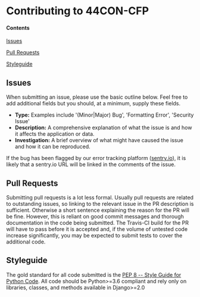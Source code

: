 # Contributing to 44CON-CFP

#### Contents

[Issues](#issues)

[Pull Requests](#pull-requests)

[Styleguide](#styleguide)

## Issues
When submitting an issue, please use the basic outline below. Feel free to add additional fields but you should, at a minimum, supply these fields.

* **Type:** Examples include '(Minor|Major) Bug', 'Formatting Error', 'Security Issue'
* **Description:** A comprehensive explanation of what the issue is and how it affects the application or data.
* **Investigation:** A brief overview of what might have caused the issue and how it can be reproduced.

If the bug has been flagged by our error tracking platform ([sentry.io](sentry.io)), it is likely that a sentry.io URL will be linked in the comments of the issue.

## Pull Requests
Submitting pull requests is a lot less formal. Usually pull requests are related to outstanding issues, so linking to the relevant issue in the PR description is sufficient. Otherwise a short sentence explaining the reason for the PR will be fine. However, this is reliant on good commit messages and thorough documentation in the code being submitted. The Travis-CI build for the PR will have to pass before it is accepted and, if the volume of untested code increase significantly, you may be expected to submit tests to cover the additional code.

## Styleguide
The gold standard for all code submitted is the [PEP 8 -- Style Guide for Python Code](https://www.python.org/dev/peps/pep-0008/). All code should be Python>=3.6 compliant and rely only on libraries, classes, and methods available in Django>=2.0
